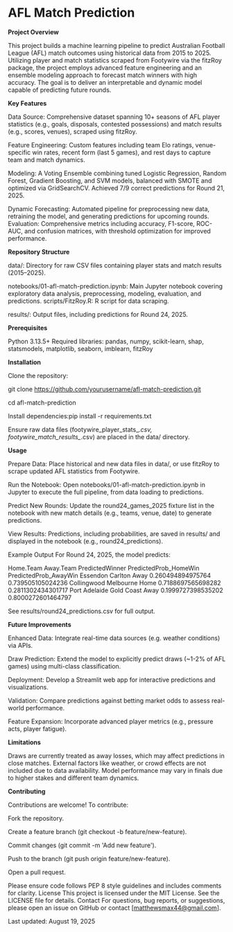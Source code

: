 # AFL Match Prediction

**Project Overview**

This project builds a machine learning pipeline to predict Australian Football League (AFL) match outcomes using historical data from 2015 to 2025. Utilizing player and match statistics scraped from Footywire via the fitzRoy package, the project employs advanced feature engineering and an ensemble modeling approach to forecast match winners with high accuracy. The goal is to deliver an interpretable and dynamic model capable of predicting future rounds.

**Key Features**

Data Source: Comprehensive dataset spanning 10+ seasons of AFL player statistics (e.g., goals, disposals, contested possessions) and match results (e.g., scores, venues), scraped using fitzRoy.

Feature Engineering: Custom features including team Elo ratings, venue-specific win rates, recent form (last 5 games), and rest days to capture team and match dynamics.

Modeling: A Voting Ensemble combining tuned Logistic Regression, Random Forest, Gradient Boosting, and SVM models, balanced with SMOTE and optimized via GridSearchCV. Achieved 7/9 correct predictions for Round 21, 2025.

Dynamic Forecasting: Automated pipeline for preprocessing new data, retraining the model, and generating predictions for upcoming rounds.
Evaluation: Comprehensive metrics including accuracy, F1-score, ROC-AUC, and confusion matrices, with threshold optimization for improved performance.

**Repository Structure**

data/: Directory for raw CSV files containing player stats and match results (2015–2025).

notebooks/01-afl-match-prediction.ipynb: Main Jupyter notebook covering exploratory data analysis, preprocessing, modeling, evaluation, and predictions.
scripts/FitzRoy.R: R script for data scraping.

results/: Output files, including predictions for Round 24, 2025.

**Prerequisites**

Python 3.13.5+
Required libraries: pandas, numpy, scikit-learn, shap, statsmodels, matplotlib, seaborn, imblearn, fitzRoy

**Installation**

Clone the repository: 

git clone https://github.com/yourusername/afl-match-prediction.git

cd afl-match-prediction

Install dependencies:pip install -r requirements.txt


Ensure raw data files (footywire_player_stats_*.csv, footywire_match_results_*.csv) are placed in the data/ directory.

**Usage**

Prepare Data: Place historical and new data files in data/, or use fitzRoy to scrape updated AFL statistics from Footywire.

Run the Notebook: Open notebooks/01-afl-match-prediction.ipynb in Jupyter to execute the full pipeline, from data loading to predictions.

Predict New Rounds: Update the round24_games_2025 fixture list in the notebook with new match details (e.g., teams, venue, date) to generate predictions.

View Results: Predictions, including probabilities, are saved in results/ and displayed in the notebook (e.g., round24_predictions).

Example Output
For Round 24, 2025, the model predicts:

Home.Team	Away.Team	PredictedWinner	PredictedProb_HomeWin	PredictedProb_AwayWin
Essendon	Carlton	Away	0.260494894975764	0.739505105024236
Collingwood	Melbourne	Home	0.7188697565698282	0.2811302434301717
Port Adelaide	Gold Coast	Away	0.1999727398535202	0.8000272601464797

See results/round24_predictions.csv for full output.

**Future Improvements**

Enhanced Data: Integrate real-time data sources (e.g. weather conditions) via APIs.

Draw Prediction: Extend the model to explicitly predict draws (~1-2% of AFL games) using multi-class classification.

Deployment: Develop a Streamlit web app for interactive predictions and visualizations.

Validation: Compare predictions against betting market odds to assess real-world performance.

Feature Expansion: Incorporate advanced player metrics (e.g., pressure acts, player fatigue).

**Limitations**

Draws are currently treated as away losses, which may affect predictions in close matches.
External factors like weather, or crowd effects are not included due to data availability.
Model performance may vary in finals due to higher stakes and different team dynamics.

**Contributing**

Contributions are welcome! 
To contribute:

Fork the repository.

Create a feature branch (git checkout -b feature/new-feature).

Commit changes (git commit -m 'Add new feature').

Push to the branch (git push origin feature/new-feature).

Open a pull request.

Please ensure code follows PEP 8 style guidelines and includes comments for clarity.
License
This project is licensed under the MIT License. See the LICENSE file for details.
Contact
For questions, bug reports, or suggestions, please open an issue on GitHub or contact [matthewsmax44@gmail.com].

Last updated: August 19, 2025
